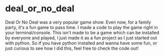 # deal_or_no_deal
Deal Or No Deal was a very popular game show. Even now, for a family party, it's a fun game to pass time. I made a code to play the game right in your terminal/console. This isn't made to be a game which can be installed by everyone and played, I just made it as a fun project as I just started out with python. So if you have python installed and wanna have some fun, or just curious to see how I did this, feel free to check the code out!
